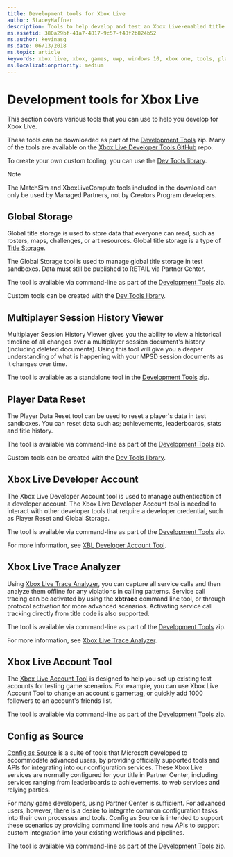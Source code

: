 ```yaml
---
title: Development tools for Xbox Live
author: StaceyHaffner
description: Tools to help develop and test an Xbox Live-enabled title.
ms.assetid: 380a29bf-41a7-4817-9c57-f48f2b824b52
ms.author: kevinasg
ms.date: 06/13/2018
ms.topic: article
keywords: xbox live, xbox, games, uwp, windows 10, xbox one, tools, player reset, live trace analyzer, LTA, xbox live account tool
ms.localizationpriority: medium
---
```


# Development tools for Xbox Live

This section covers various tools that you can use to help you develop for Xbox Live.

These tools can be downloaded as part of the [Development Tools](https://aka.ms/xboxliveuwptools) zip.
Many of the tools are available on the [Xbox Live Developer Tools GitHub](https://github.com/Microsoft/xbox-live-developer-tools) repo.

To create your own custom tooling, you can use the [Dev Tools library](https://www.nuget.org/packages/Microsoft.Xbox.Services.DevTools).

> [!NOTE]
> The MatchSim and XboxLiveCompute tools included in the download can only be used by Managed Partners, not by Creators Program developers.


## Global Storage

Global title storage is used to store data that everyone can read, such as rosters, maps, challenges, or art resources.
Global title storage is a type of [Title Storage](../features/cloud-storage/title-storage/live-title-storage-overview.md).

The Global Storage tool is used to manage global title storage in test sandboxes.
Data must still be published to RETAIL via Partner Center.

The tool is available via command-line as part of the [Development Tools](https://aka.ms/xboxliveuwptools) zip.

Custom tools can be created with the [Dev Tools library](https://www.nuget.org/packages/Microsoft.Xbox.Services.DevTools).


## Multiplayer Session History Viewer

Multiplayer Session History Viewer gives you the ability to view a historical timeline of all changes over a multiplayer session document's history (including deleted documents).
Using this tool will give you a deeper understanding of what is happening with your MPSD session documents as it changes over time.

The tool is available as a standalone tool in the [Development Tools](https://aka.ms/xboxliveuwptools) zip.


## Player Data Reset

The Player Data Reset tool can be used to reset a player's data in test sandboxes.
You can reset data such as; achievements, leaderboards, stats and title history.

The tool is available via command-line as part of the [Development Tools](https://aka.ms/xboxliveuwptools) zip.

Custom tools can be created with the [Dev Tools library](https://www.nuget.org/packages/Microsoft.Xbox.Services.DevTools).


## Xbox Live Developer Account

The Xbox Live Developer Account tool is used to manage authentication of a developer account.
The Xbox Live Developer Account tool is needed to interact with other developer tools that require a developer credential, such as Player Reset and Global Storage.

The tool is available via command-line as part of the [Development Tools](https://aka.ms/xboxliveuwptools) zip.

For more information, see [XBL Developer Account Tool](xbox-live-account-tool.md).


## Xbox Live Trace Analyzer

Using [Xbox Live Trace Analyzer](analyze-service-calls.md), you can capture all service calls and then analyze them offline for any violations in calling patterns.
Service call tracing can be activated by using the **xbtrace** command line tool, or through protocol activation for more advanced scenarios.
Activating service call tracking directly from title code is also supported.

The tool is available via command-line as part of the [Development Tools](https://aka.ms/xboxliveuwptools) zip.

For more information, see [Xbox Live Trace Analyzer](analyze-service-calls.md).


## Xbox Live Account Tool  

The [Xbox Live Account Tool](xbox-live-account-tool.md) is designed to help you set up existing test accounts for testing game scenarios.
For example, you can use Xbox Live Account Tool to change an account's gamertag, or quickly add 1000 followers to an account's friends list.

The tool is available via command-line as part of the [Development Tools](https://aka.ms/xboxliveuwptools) zip.


## Config as Source

[Config as Source](https://github.com/Microsoft/xbox-live-developer-tools/blob/master/CONFIGASSOURCE.md) is a suite of tools that Microsoft developed to accommodate advanced users, by providing officially supported tools and APIs for integrating into our configuration services.
These Xbox Live services are normally configured for your title in Partner Center, including services ranging from leaderboards to achievements, to web services and relying parties.

For many game developers, using Partner Center is sufficient.
For advanced users, however, there is a desire to integrate common configuration tasks into their own processes and tools.
Config as Source is intended to support these scenarios by providing command line tools and new APIs to support custom integration into your existing workflows and pipelines.

The tool is available via command-line as part of the [Development Tools](https://aka.ms/xboxliveuwptools) zip.
